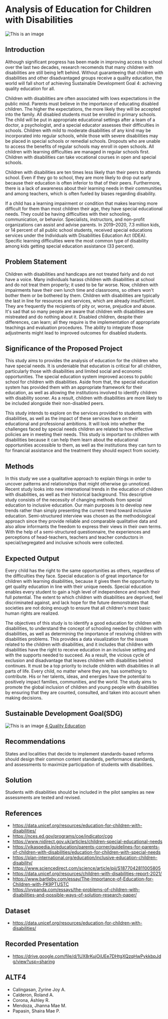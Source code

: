 # Analysis of Education for Children with Disabilities

![This is an image](https://i0.wp.com/world-education-blog.org/wp-content/uploads/2022/02/inlusion-blog.jpg?resize=1024%2C682&ssl=1)

## Introduction
Although significant progress has been made in improving access to school over the last two decades, research recomends that many children with disabilities are still being left behind. Without guaranteeing that children with disabilities and other disadvantaged groups receive a quality education, the world will fall short of achieving Sustainable Development Goal 4: achieving quality education for all.  

Children with disabilities are often associated with lows expectations in the public mind. Parents must believe in the importance of educating disabled children. The higher the expectations, the more likely they will be accepted into the family. All disabled students must be enrolled in primary schools. The child will be put in appropriate educational settings after a team of a doctor, a psychologist, and a special educator assesses their difficulties in schools. Children with mild to moderate disabilities of any kind may be incorporated into regular schools, while those with severe disabilities may be placed in special schools or remedial schools. Dropouts who are unable to access the benefits of regular schools may enroll in open schools. All children with learning difficulties are managed in regular schools first. Children with disabilities can take vocational courses in open and special schools.

Children with disabilities are ten times less likely than their peers to attends school. Even if they go to school, they are more likely to drop out early because their education is often inferior to that of their peers. Furthermore, there is a lack of awareness about their learning needs in their communities and among teachers, which is often fueled by biases regarding disability.

If a child has a learning impairment or condition that makes learning more difficult for them than most children their age, they have special educational needs. They could be having difficulties with their schooling, communication, or behavior. Specialists, instructors, and non-profit organizations can assist and advise parents. In 2019–2020, 7.3 million kids, or 14 percent of all public school students, received special educations services under the Individuals with Disabilities Education Act (IDEA). Specific learning difficulties were the most common type of disability among kids getting special education assistance (33 percent).

## Problem Statement
Children with disabilities and handicaps are not treated fairly and do not have a voice. Many individuals harass children with disabilities at school and do not treat them properly; it used to be far worse. Now, children with impairments have their own lunch time and classrooms, so others won't bother them or be bothered by them. Children with disabilities are typically the last in line for resources and services, which are already insufficient. They are frequently the recipients of pity or, worse, prejudice and abuse. It's sad that so many people are aware that children with disabilities are mistreated and do nothing about it. Disabled children, despite their differences, can learn; all they require is the implementation of appropriate teachings and evaluation procedures. The ability to integrate those adjustments might lead to improved outcomes for disabled students.

## Significance of the Proposed Project
This study aims to provides the analysis of education for the children who have special needs. It is undeniable that education is critical for all children, particularly those with disabilities and limited social and economic opportunities. The special education system improved access to public school for children with disabilities. Aside from that, the special education system has provided them with an appropriate framework for their education, as well as allowing the institutions involved to identify children with disability sooner. As a result, children with disabilities are more likely to be included alongside their non-disabled peers.

This study intends to explore on the services provided to students with disabilities, as well as the impact of these services have on their educational and professional ambitions. It will look into whether the challenges faced by special needs children are related to how effective policies are in meeting their needs. This study is important to children with disabilities because it can help them learn about the educational opportunities accessible to them, as well as the institutions they can turn to for financial assistance and the treatment they should expect from society.

## Methods
In this study we use a qualitative approach to explain things in order to uncover patterns and relationships that might otherwise go unnoticed. Recent study looks into new international trends in the education of children with disabilities, as well as their historical background. This descriptive study consists of the necessity of changing methods from special education to inclusive education. Our main purposes is to develop new trends rather than simply presenting the current trend toward inclusive education. Semi-structured  interview was  chosen  as  the methodological approach since they provide reliable and comparable qualitative data and also allow informants the freedom  to express  their views  in their  own  terms. With  the  help  of a semi-structured  questionnaire,  the experiences  and  perceptions  of  head-teachers,  teachers and  teacher  conductors  in  special/segregated  and inclusive schools were collected. 

## Expected Output
Every child has the right to the same opportunities as others, regardless of the difficulties they face. Special education is of great importance for children with learning disabilities, because it gives them the opportunity to get quality education in line with their unique needs. Special education enables every student to gain a high level of independence and reach their full potential. The extent to which children with disabilities are deprived, feel discriminated against, and lack hope for the future demonstrates that societies are not doing enough to ensure that all children's most basic human rights are realized. 

The objectives of this study is to identify a good education for children with disabilities, to understand the concept of schooling needed by children with disabilities, as well as determining the importance of resolving children with disabilities problems. This provides a data visualization for the issues related to the children with disabilities, and it includes that children with disabilities have the right to receive education in an inclusive setting and with the supports needed to succeed. As a result, the vicious cycle of exclusion and disadvantage that leaves children with disabilities behind continues. It must be a top priority to include children with disabilities in all parts of life. Every child, no matter where they are, has something to contribute. His or her talents, ideas, and energies have the potential to positively impact families, communities, and the world. The study aims to promote the global inclusion of children and young people with disabilities by ensuring that they are counted, consulted, and taken into account when making decisions. 

## Sustainable Development Goal(SDG)

![This is an image](https://upload.wikimedia.org/wikipedia/commons/6/6e/Sustainable_Development_Goal_4.png)
<a href= "https://sdgs.un.org/goals/goal4">4 Quality Education</a>

## Recommendations
States and localities that decide to implement standards-based reforms should design their common content standards, performance standards, and assessments to maximize participation of students with disabilities.

## Solution 
Students with disabilities should be included in the pilot samples as new assessments are tested and revised. 

## References
- https://data.unicef.org/resources/education-for-children-with-disabilities/
- https://nces.ed.gov/programs/coe/indicator/cgg
- https://www.nidirect.gov.uk/articles/children-special-educational-needs
- https://vikaspedia.in/education/parents-corner/guidelines-for-parents-of-children-with-disabilities/education-for-children-with-special-needs
- https://plan-international.org/education/inclusive-education-children-disability/
- https://www.sciencedirect.com/science/article/pii/S1877042811005805
- https://data.unicef.org/resources/children-with-disabilities-report-2021/
- https://www.bartleby.com/essay/The-Importance-of-Education-for-Children-with-PK9PTUSTC
- https://ivypanda.com/essays/the-problems-of-children-with-disabilities-and-possible-ways-of-solution-research-paper/

## Dataset
- https://data.unicef.org/resources/education-for-children-with-disabilities/

## Recorded Presentation
- https://drive.google.com/file/d/1UX8rKujOiUEe7DHtgXQzqHwPykkbpJdg/view?usp=sharing

## ALTF4
- Calingasan, Zyrine Joy A. <br>
- Calderon, Roland A.  <br>
- Corona, Ashley R.  <br>
- Mendoza, Jhanna Mae M.  <br>
- Papasin, Shaira Mae P. <br>

